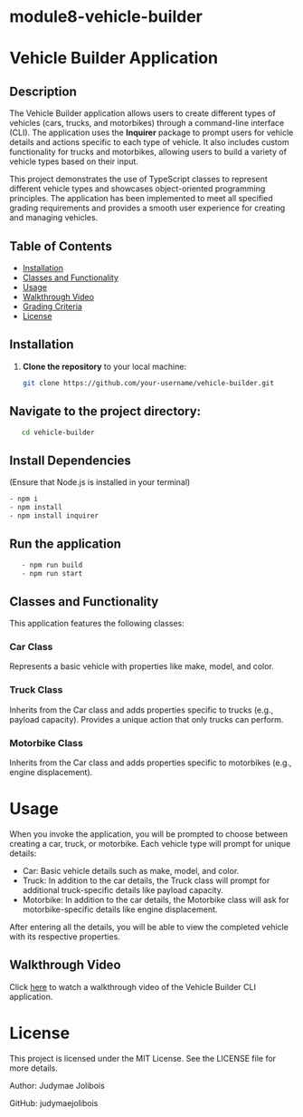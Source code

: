 # module8-vehicle-builder

# Vehicle Builder Application

## Description

The Vehicle Builder application allows users to create different types of vehicles (cars, trucks, and motorbikes) through a command-line interface (CLI). The application uses the **Inquirer** package to prompt users for vehicle details and actions specific to each type of vehicle. It also includes custom functionality for trucks and motorbikes, allowing users to build a variety of vehicle types based on their input.

This project demonstrates the use of TypeScript classes to represent different vehicle types and showcases object-oriented programming principles. The application has been implemented to meet all specified grading requirements and provides a smooth user experience for creating and managing vehicles.

## Table of Contents

- [Installation](#installation)
- [Classes and Functionality](#classes-and-functionality)
- [Usage](#usage)
- [Walkthrough Video](#walkthrough-video)
- [Grading Criteria](#grading-criteria)
- [License](#license)

## Installation

1. **Clone the repository** to your local machine:
   ```bash
   git clone https://github.com/your-username/vehicle-builder.git
   ```

## Navigate to the project directory:

```bash
   cd vehicle-builder
```

## Install Dependencies

(Ensure that Node.js is installed in your terminal)

```bash
- npm i
- npm install
- npm install inquirer
```

## Run the application

```bash
   - npm run build
   - npm run start
```

## Classes and Functionality

This application features the following classes:

### Car Class

Represents a basic vehicle with properties like make, model, and color.

### Truck Class

Inherits from the Car class and adds properties specific to trucks (e.g., payload capacity).
Provides a unique action that only trucks can perform.

### Motorbike Class

Inherits from the Car class and adds properties specific to motorbikes (e.g., engine displacement).

# Usage

When you invoke the application, you will be prompted to choose between creating a car, truck, or motorbike. Each vehicle type will prompt for unique details:

- Car: Basic vehicle details such as make, model, and color.
- Truck: In addition to the car details, the Truck class will prompt for additional truck-specific details like payload capacity.
- Motorbike: In addition to the car details, the Motorbike class will ask for motorbike-specific details like engine displacement.

After entering all the details, you will be able to view the completed vehicle with its respective properties.

## Walkthrough Video

Click [here](https://drive.google.com/file/d/1SOgkVg7klLg0hVTV5DJ6C1inlLmv76xs/view?usp=sharing) to watch a walkthrough video of the Vehicle Builder CLI application.

# License

This project is licensed under the MIT License. See the LICENSE file for more details.

Author: Judymae Jolibois

GitHub: judymaejolibois
